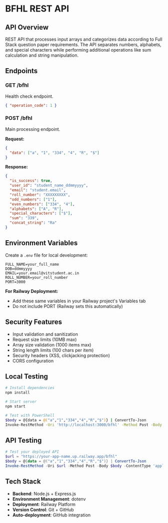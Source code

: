 # BFHL REST API 

## API Overview

REST API that processes input arrays and categorizes data according to Full Stack question paper requirements. The API separates numbers, alphabets, and special characters while performing additional operations like sum calculation and string manipulation.


## Endpoints

### GET /bfhl

Health check endpoint.

```json
{ "operation_code": 1 }
```

### POST /bfhl

Main processing endpoint.

**Request:**

```json
{
  "data": ["a", "1", "334", "4", "R", "$"]
}
```

**Response:**

```json
{
  "is_success": true,
  "user_id": "student_name_ddmmyyyy",
  "email": "student.email",
  "roll_number": "XXXXXXXXX",
  "odd_numbers": ["1"],
  "even_numbers": ["334", "4"],
  "alphabets": ["A", "R"],
  "special_characters": ["$"],
  "sum": "339",
  "concat_string": "Ra"
}
```

## Environment Variables

Create a `.env` file for local development:

```env
FULL_NAME=your_full_name
DOB=ddmmyyyy
EMAIL=your.email@vitstudent.ac.in
ROLL_NUMBER=your_roll_number
PORT=3000
```

**For Railway Deployment:**

- Add these same variables in your Railway project's Variables tab
- Do not include PORT (Railway sets this automatically)

## Security Features

- Input validation and sanitization
- Request size limits (10MB max)
- Array size validation (1000 items max)
- String length limits (100 chars per item)
- Security headers (XSS, clickjacking protection)
- CORS configuration

## Local Testing

```bash
# Install dependencies
npm install

# Start server
npm start

# Test with PowerShell
$body = @{data = @("a","1","334","4","R","$")} | ConvertTo-Json
Invoke-RestMethod -Uri 'http://localhost:3000/bfhl' -Method Post -Body $body -ContentType 'application/json'
```

## API Testing

```powershell
# Test your deployed API
$url = "https://your-app-name.up.railway.app/bfhl"
$body = @{data = @("a","1","334","4","R","$")} | ConvertTo-Json
Invoke-RestMethod -Uri $url -Method Post -Body $body -ContentType 'application/json'
```


## Tech Stack

- **Backend**: Node.js + Express.js
- **Environment Management**: dotenv
- **Deployment**: Railway Platform
- **Version Control**: Git + GitHub
- **Auto-deployment**: GitHub integration



